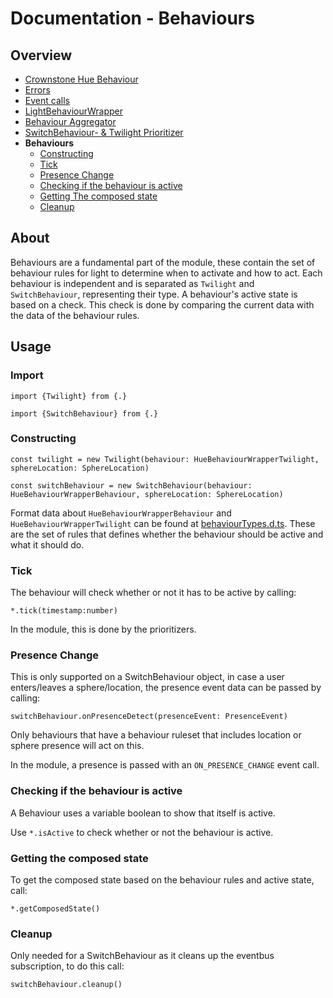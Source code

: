 # Documentation - Behaviours

## Overview

- [Crownstone Hue Behaviour](/documentation/CrownstoneHueBehaviour.md)
- [Errors](/documentation/Errors.md)
- [Event calls](/documentation/EventCalls.md) 
- [LightBehaviourWrapper](/documentation/LightBehaviourWrapper.md)
- [Behaviour Aggregator](/documentation/BehaviourAggregator.md)
- [SwitchBehaviour- & Twilight Prioritizer](/documentation/Prioritizer.md)
- **Behaviours**
  - [Constructing](#constructing)
  - [Tick](#tick)
  - [Presence Change](#presence-change)
  - [Checking if the behaviour is active](#checking-if-the-behaviour-is-active)
  - [Getting The composed state](#getting-the-composed-state)
  - [Cleanup](#cleanup) 

## About

Behaviours are a fundamental part of the module, these contain the set of behaviour rules for light to determine when to activate and how to act. Each behaviour is independent and is separated as `Twilight` and `SwitchBehaviour`, representing their type. A behaviour's active state is based on a check. This check is done by comparing the current data with the data of the behaviour rules.

## Usage

### Import

`import {Twilight} from {.}`  

`import {SwitchBehaviour} from {.}`

### Constructing

`const twilight = new Twilight(behaviour: HueBehaviourWrapperTwilight, sphereLocation: SphereLocation)`

`const switchBehaviour = new SwitchBehaviour(behaviour: HueBehaviourWrapperBehaviour, sphereLocation: SphereLocation)`

Format data about `HueBehaviourWrapperBehaviour` and `HueBehaviourWrapperTwilight` can be found at [behaviourTypes.d.ts](/src/declarations/behaviourTypes.d.ts). These are the set of rules that defines whether the behaviour should be active and what it should do.

### Tick

The behaviour will check whether or not it has to be active by calling:

`*.tick(timestamp:number)`

In the module, this is done by the prioritizers.

### Presence Change

This is only supported on a SwitchBehaviour object, in case a user enters/leaves a sphere/location, the presence event data can be passed by calling:

`switchBehaviour.onPresenceDetect(presenceEvent: PresenceEvent)`

Only behaviours that have a behaviour ruleset that includes location or sphere presence will act on this.

In the module, a presence is passed with an `ON_PRESENCE_CHANGE` event call.

### Checking if the behaviour is active

A Behaviour uses a variable boolean to show that itself is active.

Use `*.isActive` to check whether or not the behaviour is active.

### Getting the composed state

To get the composed state based on the behaviour rules and active state, call:

`*.getComposedState()`

### Cleanup

Only needed for a SwitchBehaviour as it cleans up the eventbus subscription, to do this call:

`switchBehaviour.cleanup()`